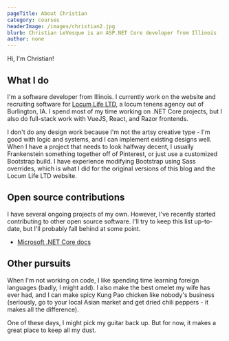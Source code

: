 ```yaml
---
pageTitle: About Christian
category: courses
headerImage: /images/christian2.jpg
blurb: Christian LeVesque is an ASP.NET Core developer from Illinois
author: none
---
```


Hi, I'm Christian!

## What I do

I'm a software developer from Illinois. I currently work on the website and recruiting software for [Locum Life LTD](https://www.locumlife.org), a locum tenens agency out of Burlington, IA. I spend most of my time working on .NET Core projects, but I also do full-stack work with VueJS, React, and Razor frontends.

I don't do any design work because I'm not the artsy creative type - I'm good with logic and systems, and I can implement existing designs well. When I have a project that needs to look halfway decent, I usually Frankenstein something together off of Pinterest, or just use a customized Bootstrap build. I have experience modifying Bootstrap using Sass overrides, which is what I did for the original versions of this blog and the Locum Life LTD website.

## Open source contributions

I have several ongoing projects of my own. However, I've recently started contributing to other open source software. I'll try to keep this list up-to-date, but I'll probably fall behind at some point.

- [Microsoft .NET Core docs](https://github.com/dotnet/docs/pulls?q=is%3Apr+author%3Achristianlevesque)

## Other pursuits

When I'm not working on code, I like spending time learning foreign languages (badly, I might add). I also make the best omelet my wife has ever had, and I can make spicy Kung Pao chicken like nobody's business (seriously, go to your local Asian market and get dried chili peppers - it makes all the difference).

One of these days, I might pick my guitar back up. But for now, it makes a great place to keep all my dust.
